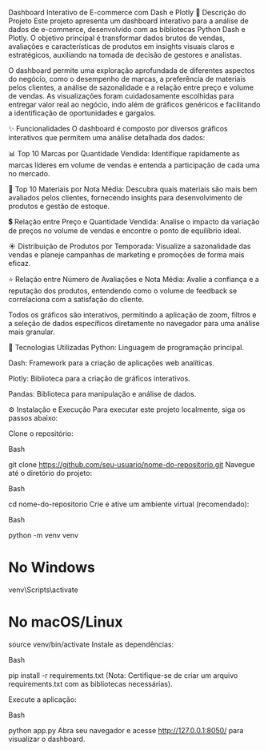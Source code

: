 Dashboard Interativo de E-commerce com Dash e Plotly
📜 Descrição do Projeto
Este projeto apresenta um dashboard interativo para a análise de dados de e-commerce, desenvolvido com as bibliotecas Python Dash e Plotly. O objetivo principal é transformar dados brutos de vendas, avaliações e características de produtos em insights visuais claros e estratégicos, auxiliando na tomada de decisão de gestores e analistas.

O dashboard permite uma exploração aprofundada de diferentes aspectos do negócio, como o desempenho de marcas, a preferência de materiais pelos clientes, a análise de sazonalidade e a relação entre preço e volume de vendas. As visualizações foram cuidadosamente escolhidas para entregar valor real ao negócio, indo além de gráficos genéricos e facilitando a identificação de oportunidades e gargalos.

✨ Funcionalidades
O dashboard é composto por diversos gráficos interativos que permitem uma análise detalhada dos dados:

📊 Top 10 Marcas por Quantidade Vendida: Identifique rapidamente as marcas líderes em volume de vendas e entenda a participação de cada uma no mercado.

🌟 Top 10 Materiais por Nota Média: Descubra quais materiais são mais bem avaliados pelos clientes, fornecendo insights para desenvolvimento de produtos e gestão de estoque.

💲 Relação entre Preço e Quantidade Vendida: Analise o impacto da variação de preços no volume de vendas e encontre o ponto de equilíbrio ideal.

☀️ Distribuição de Produtos por Temporada: Visualize a sazonalidade das vendas e planeje campanhas de marketing e promoções de forma mais eficaz.

⭐ Relação entre Número de Avaliações e Nota Média: Avalie a confiança e a reputação dos produtos, entendendo como o volume de feedback se correlaciona com a satisfação do cliente.

Todos os gráficos são interativos, permitindo a aplicação de zoom, filtros e a seleção de dados específicos diretamente no navegador para uma análise mais granular.

🚀 Tecnologias Utilizadas
Python: Linguagem de programação principal.

Dash: Framework para a criação de aplicações web analíticas.

Plotly: Biblioteca para a criação de gráficos interativos.

Pandas: Biblioteca para manipulação e análise de dados.

⚙️ Instalação e Execução
Para executar este projeto localmente, siga os passos abaixo:

Clone o repositório:

Bash

git clone https://github.com/seu-usuario/nome-do-repositorio.git
Navegue até o diretório do projeto:

Bash

cd nome-do-repositorio
Crie e ative um ambiente virtual (recomendado):

Bash

python -m venv venv
# No Windows
venv\Scripts\activate
# No macOS/Linux
source venv/bin/activate
Instale as dependências:

Bash

pip install -r requirements.txt
(Nota: Certifique-se de criar um arquivo requirements.txt com as bibliotecas necessárias).

Execute a aplicação:

Bash

python app.py
Abra seu navegador e acesse http://127.0.0.1:8050/ para visualizar o dashboard.

